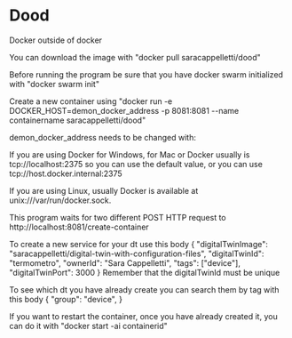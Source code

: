 # Dood
Docker outside of docker

You can download the image with "docker pull saracappelletti/dood"

Before running the program be sure that you have docker swarm initialized with "docker swarm init"

Create a new container using "docker run -e DOCKER_HOST=demon_docker_address -p 8081:8081 --name containername saracappelletti/dood"

demon_docker_address needs to be changed with:

If you are using Docker for Windows, for Mac or Docker usually is tcp://localhost:2375 so you can use the default value, or you can use tcp://host.docker.internal:2375

If you are using Linux, usually Docker is available at unix:///var/run/docker.sock.

This program waits for two different POST HTTP request to http://localhost:8081/create-container 

To create a new service for your dt use this body
{
    "digitalTwinImage": "saracappelletti/digital-twin-with-configuration-files",
    "digitalTwinId": "termometro",
    "ownerId": "Sara Cappelletti",
    "tags": ["device"],
    "digitalTwinPort": 3000
}
Remember that the digitalTwinId must be unique

To see which dt you have already create you can search them by tag with this body
{
    "group": "device",
}

If you want to restart the container, once you have already created it, you can do it with "docker start -ai containerid"
